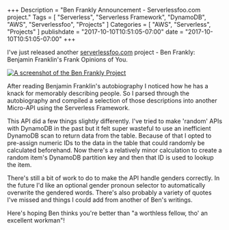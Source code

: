 +++
Description = "Ben Frankly Announcement - Serverlessfoo.com project."
Tags = [
  "Serverless",
  "Serverless Framework",
  "DynamoDB",
  "AWS",
  "Serverlessfoo",
  "Projects"
]
Categories = [
  "AWS",
  "Serverless",
  "Projects"
]
publishdate = "2017-10-10T10:51:05-07:00"
date = "2017-10-10T10:51:05-07:00"
+++

I've just released another [serverlessfoo.com](https://www.serverlessfoo.com) project - Ben Frankly: Benjamin Franklin's Frank Opinions of You.

[![A screenshot of the Ben Frankly Project](/images/ben_frankly/ben-frankly.png)](/posts/ben-frankly-serverlessfoo/)

After reading Benjamin Franklin's autobiography I noticed how he has a knack for memorably describing people. So I parsed through the autobiography and compiled a selection of those descriptions into another Micro-API using the Serverless Framework. 

<!--more-->

This API did a few things slightly differently. I've tried to make 'random' APIs with DynamoDB in the past but it felt super wasteful to use an inefficient DynamoDB scan to return data from the table. Because of that I opted to pre-assign numeric IDs to the data in the table that could randomly be calculated beforehand. Now there's a relatively minor calculation to create a random item's DynamoDB partition key and then that ID is used to lookup the item.

There's still a bit of work to do to make the API handle genders correctly. In the future I'd like an optional gender pronoun selector to automatically overwrite the gendered words. There's also probably a variety of quotes I've missed and things I could add from another of Ben's writings.

Here's hoping Ben thinks you're better than "a worthless fellow, tho' an excellent workman"!